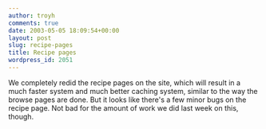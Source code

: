 ```yaml
---
author: troyh
comments: true
date: 2003-05-05 18:09:54+00:00
layout: post
slug: recipe-pages
title: Recipe pages
wordpress_id: 2051
---
```


We completely redid the recipe pages on the site, which will result in a much faster system and much better caching system, similar to the way the browse pages are done. But it looks like there's a few minor bugs on the recipe page. Not bad for the amount of work we did last week on this, though.
